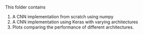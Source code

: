 This folder contains 
1. A CNN implementation from scratch using numpy
2. A CNN implementation using Keras with varying architectures
3. Plots comparing the performance of different architectures.
